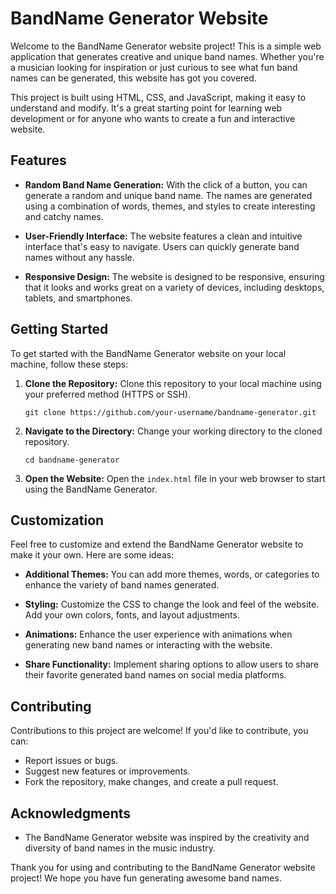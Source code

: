 # BandName Generator Website

Welcome to the BandName Generator website project! This is a simple web application that generates creative and unique band names. Whether you're a musician looking for inspiration or just curious to see what fun band names can be generated, this website has got you covered.

This project is built using HTML, CSS, and JavaScript, making it easy to understand and modify. It's a great starting point for learning web development or for anyone who wants to create a fun and interactive website.

## Features

- **Random Band Name Generation:** With the click of a button, you can generate a random and unique band name. The names are generated using a combination of words, themes, and styles to create interesting and catchy names.

- **User-Friendly Interface:** The website features a clean and intuitive interface that's easy to navigate. Users can quickly generate band names without any hassle.

- **Responsive Design:** The website is designed to be responsive, ensuring that it looks and works great on a variety of devices, including desktops, tablets, and smartphones.

## Getting Started

To get started with the BandName Generator website on your local machine, follow these steps:

1. **Clone the Repository:** Clone this repository to your local machine using your preferred method (HTTPS or SSH).

   ```
   git clone https://github.com/your-username/bandname-generator.git
   ```

2. **Navigate to the Directory:** Change your working directory to the cloned repository.

   ```
   cd bandname-generator
   ```

3. **Open the Website:** Open the `index.html` file in your web browser to start using the BandName Generator.

## Customization

Feel free to customize and extend the BandName Generator website to make it your own. Here are some ideas:

- **Additional Themes:** You can add more themes, words, or categories to enhance the variety of band names generated.

- **Styling:** Customize the CSS to change the look and feel of the website. Add your own colors, fonts, and layout adjustments.

- **Animations:** Enhance the user experience with animations when generating new band names or interacting with the website.

- **Share Functionality:** Implement sharing options to allow users to share their favorite generated band names on social media platforms.

## Contributing

Contributions to this project are welcome! If you'd like to contribute, you can:

- Report issues or bugs.
- Suggest new features or improvements.
- Fork the repository, make changes, and create a pull request.



## Acknowledgments

- The BandName Generator website was inspired by the creativity and diversity of band names in the music industry.

Thank you for using and contributing to the BandName Generator website project! We hope you have fun generating awesome band names.
